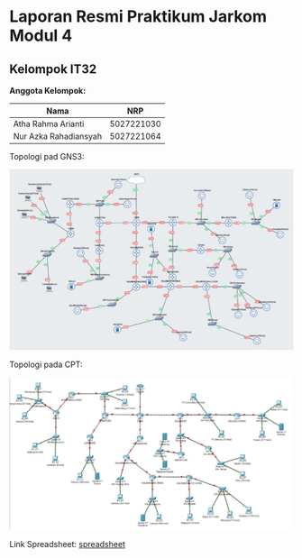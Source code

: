 # Laporan Resmi Praktikum Jarkom Modul 4
## Kelompok IT32
**Anggota Kelompok:**

| Nama                               | NRP        |
| ---------------------------------- | ---------- |
| Atha Rahma Arianti                 | 5027221030 |
| Nur Azka Rahadiansyah              | 5027221064 |

Topologi pad GNS3:

![gns](gns.jpg)


Topologi pada CPT:

![cpt](cpt.jpg)


Link Spreadsheet: [spreadsheet]([https://pages.github.com/](https://docs.google.com/spreadsheets/d/1R-5RUiRFNYnmo4wpt_uZjjFSROPVhnSZkBJ4baTud0c/edit#gid=0))
